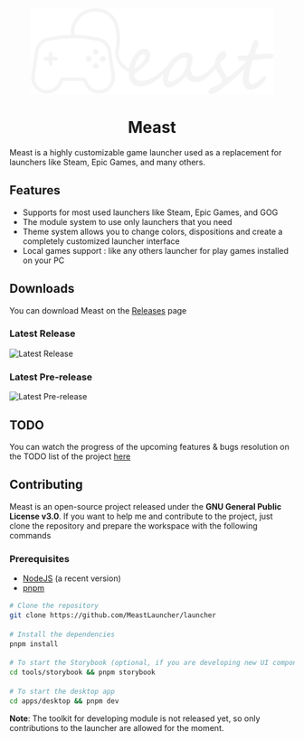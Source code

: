 <p align="center"><img src="./.github/images/logo.png" width="429" height="152" alt="Meast logo"></p>

<h1 align="center">Meast</h1>

Meast is a highly customizable game launcher used as a replacement for launchers like Steam, Epic Games, and many
others.

## Features
- Supports for most used launchers like Steam, Epic Games, and GOG
- The module system to use only launchers that you need
- Theme system allows you to change colors, dispositions and create a completely customized launcher interface
- Local games support : like any others launcher for play games installed on your PC

## Downloads
You can download Meast on the [Releases](https://github.com/MeastLauncher/launcher/releases) page

### Latest Release
![Latest Release](https://img.shields.io/github/v/release/MeastLauncher/launcher.svg?style=flat-square)

### Latest Pre-release
![Latest Pre-release](https://img.shields.io/github/release/MeastLauncher/launcher/all.svg?style=flat-square)

## TODO
You can watch the progress of the upcoming features & bugs resolution on the TODO list of the project [here](https://sharing.clickup.com/9003201019/b/h/6-900302692910-2/86c329e22c200f8)

## Contributing
Meast is an open-source project released under the **GNU General Public License v3.0**. If you want to help me and contribute to the project, just clone the repository and prepare the workspace with the following commands

### Prerequisites
- [NodeJS](https://nodejs.org) (a recent version)
- [pnpm](https://pnpm.io)

```bash
# Clone the repository
git clone https://github.com/MeastLauncher/launcher

# Install the dependencies
pnpm install

# To start the Storybook (optional, if you are developing new UI components & want to add some stories)
cd tools/storybook && pnpm storybook

# To start the desktop app
cd apps/desktop && pnpm dev
```
**Note**: The toolkit for developing module is not released yet, so only contributions to the launcher are allowed for the moment.
